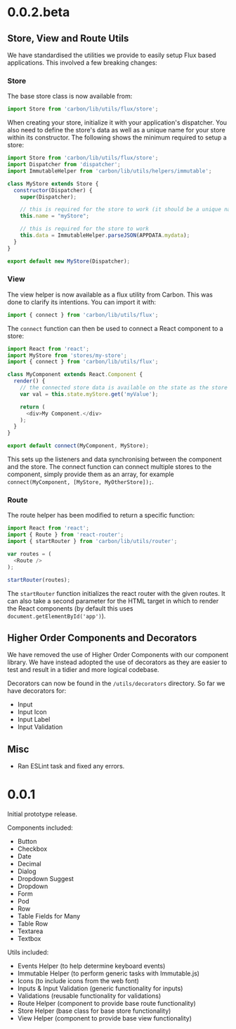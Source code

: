 # 0.0.2.beta

## Store, View and Route Utils

We have standardised the utilities we provide to easily setup Flux based applications. This involved a few breaking changes:

### Store

The base store class is now available from:

```js
import Store from 'carbon/lib/utils/flux/store';
```

When creating your store, initialize it with your application's dispatcher. You also need to define the store's data as well as a unique name for your store within its constructor. The following shows the minimum required to setup a store:

```js
import Store from 'carbon/lib/utils/flux/store';
import Dispatcher from 'dispatcher';
import ImmutableHelper from 'carbon/lib/utils/helpers/immutable';

class MyStore extends Store {
  constructor(Dispatcher) {
    super(Dispatcher);

    // this is required for the store to work (it should be a unique name)
    this.name = "myStore";

    // this is required for the store to work
    this.data = ImmutableHelper.parseJSON(APPDATA.mydata);
  }
}

export default new MyStore(Dispatcher);
```

### View

The view helper is now available as a flux utility from Carbon. This was done to clarify its intentions. You can import it with:


```js
import { connect } from 'carbon/lib/utils/flux';
```

The `connect` function can then be used to connect a React component to a store:

```js
import React from 'react';
import MyStore from 'stores/my-store';
import { connect } from 'carbon/lib/utils/flux';

class MyComponent extends React.Component {
  render() {
    // the connected store data is available on the state as the store's unique name defined in its constructor
    var val = this.state.myStore.get('myValue');

    return (
      <div>My Component.</div>
    );
  }
}

export default connect(MyComponent, MyStore);
```

This sets up the listeners and data synchronising between the component and the store. The connect function can connect multiple stores to the component, simply provide them as an array, for example `connect(MyComponent, [MyStore, MyOtherStore]);`.

### Route

The route helper has been modified to return a specific function:

```js
import React from 'react';
import { Route } from 'react-router';
import { startRouter } from 'carbon/lib/utils/router';

var routes = (
  <Route />
);

startRouter(routes);
```

The `startRouter` function initializes the react router with the given routes. It can also take a second parameter for the HTML target in which to render the React components (by default this uses `document.getElementById('app')`).

## Higher Order Components and Decorators

We have removed the use of Higher Order Components with our component library. We have instead adopted the use of decorators as they are easier to test and result in a tidier and more logical codebase.

Decorators can now be found in the `/utils/decorators` directory. So far we have decorators for:

* Input
* Input Icon
* Input Label
* Input Validation

## Misc

* Ran ESLint task and fixed any errors.

# 0.0.1

Initial prototype release.

Components included:

* Button
* Checkbox
* Date
* Decimal
* Dialog
* Dropdown Suggest
* Dropdown
* Form
* Pod
* Row
* Table Fields for Many
* Table Row
* Textarea
* Textbox

Utils included:

* Events Helper (to help determine keyboard events)
* Immutable Helper (to perform generic tasks with Immutable.js)
* Icons (to include icons from the web font)
* Inputs & Input Validation (generic functionality for inputs)
* Validations (reusable functionality for validations)
* Route Helper (component to provide base route functionality)
* Store Helper (base class for base store functionality)
* View Helper (component to provide base view functionality)
